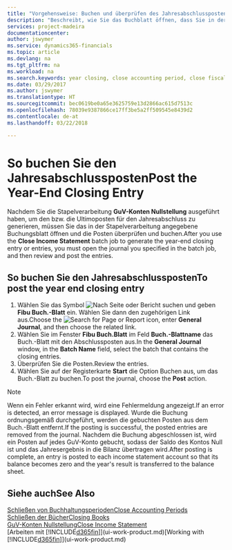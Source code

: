 ```yaml
---
title: "Vorgehensweise: Buchen und überprüfen des Jahresabschlusspostens | Microsoft Docs"
description: "Beschreibt, wie Sie das Buchblatt öffnen, dass Sie in der Stapelverarbeitung \"GuV-Konten Nullstellung\" definier haben und dann den Jahresabschlusseintrag überprüfen und buchen."
services: project-madeira
documentationcenter: 
author: jswymer
ms.service: dynamics365-financials
ms.topic: article
ms.devlang: na
ms.tgt_pltfrm: na
ms.workload: na
ms.search.keywords: year closing, close accounting period, close fiscal year, bank account detailed trial balance
ms.date: 03/29/2017
ms.author: jswymer
ms.translationtype: HT
ms.sourcegitcommit: bec0619be0a65e3625759e13d2866ac615d7513c
ms.openlocfilehash: 78039e9387866ce17ff3be5a2ff509545e8439d2
ms.contentlocale: de-at
ms.lasthandoff: 03/22/2018

---
```

# <a name="post-the-year-end-closing-entry"></a><span data-ttu-id="b7e3d-103">So buchen Sie den Jahresabschlussposten</span><span class="sxs-lookup"><span data-stu-id="b7e3d-103">Post the Year-End Closing Entry</span></span>
<span data-ttu-id="b7e3d-104">Nachdem Sie die Stapelverarbeitung **GuV-Konten Nullstellung** ausgeführt haben, um den bzw. die Ultimoposten für den Jahresabschluss zu generieren, müssen Sie das in der Stapelverarbeitung angegebene Buchungsblatt öffnen und die Posten überprüfen und buchen.</span><span class="sxs-lookup"><span data-stu-id="b7e3d-104">After you use the **Close Income Statement** batch job to generate the year-end closing entry or entries, you must open the journal you specified in the batch job, and then review and post the entries.</span></span>

## <a name="to-post-the-year-end-closing-entry"></a><span data-ttu-id="b7e3d-105">So buchen Sie den Jahresabschlussposten</span><span class="sxs-lookup"><span data-stu-id="b7e3d-105">To post the year end closing entry</span></span>
1. <span data-ttu-id="b7e3d-106">Wählen Sie das Symbol ![Nach Seite oder Bericht suchen](media/ui-search/search_small.png "Nach Seite ober Bericht suchen") und geben **Fibu Buch.-Blatt** ein. Wählen Sie dann den zugehörigen Link aus.</span><span class="sxs-lookup"><span data-stu-id="b7e3d-106">Choose the ![Search for Page or Report](media/ui-search/search_small.png "Search for Page or Report icon") icon, enter **General Journal**, and then choose the related link.</span></span>
2. <span data-ttu-id="b7e3d-107">Wählen Sie im Fenster **Fibu Buch.Blatt** im Feld **Buch.-Blattname** das Buch.-Blatt mit den Abschlussposten aus.</span><span class="sxs-lookup"><span data-stu-id="b7e3d-107">In the **General Journal** window, in the **Batch Name** field, select the batch that contains the closing entries.</span></span>
3. <span data-ttu-id="b7e3d-108">Überprüfen Sie die Posten.</span><span class="sxs-lookup"><span data-stu-id="b7e3d-108">Review the entries.</span></span>
4. <span data-ttu-id="b7e3d-109">Wählen Sie auf der Registerkarte **Start** die Option Buchen aus, um das Buch.-Blatt zu buchen.</span><span class="sxs-lookup"><span data-stu-id="b7e3d-109">To post the journal, choose the **Post** action.</span></span>

> [!NOTE]  
>   <span data-ttu-id="b7e3d-110">Wenn ein Fehler erkannt wird, wird eine Fehlermeldung angezeigt.</span><span class="sxs-lookup"><span data-stu-id="b7e3d-110">If an error is detected, an error message is displayed.</span></span> <span data-ttu-id="b7e3d-111">Wurde die Buchung ordnungsgemäß durchgeführt, werden die gebuchten Posten aus dem Buch.-Blatt entfernt.</span><span class="sxs-lookup"><span data-stu-id="b7e3d-111">If the posting is successful, the posted entries are removed from the journal.</span></span> <span data-ttu-id="b7e3d-112">Nachdem die Buchung abgeschlossen ist, wird ein Posten auf jedes GuV-Konto gebucht, sodass der Saldo des Kontos Null ist und das Jahresergebnis in die Bilanz übertragen wird.</span><span class="sxs-lookup"><span data-stu-id="b7e3d-112">After posting is complete, an entry is posted to each income statement account so that its balance becomes zero and the year's result is transferred to the balance sheet.</span></span>

## <a name="see-also"></a><span data-ttu-id="b7e3d-113">Siehe auch</span><span class="sxs-lookup"><span data-stu-id="b7e3d-113">See Also</span></span>
[<span data-ttu-id="b7e3d-114">Schließen von Buchhaltungsperioden</span><span class="sxs-lookup"><span data-stu-id="b7e3d-114">Close Accounting Periods</span></span>](year-close-account-periods.md)  
[<span data-ttu-id="b7e3d-115">Schließen der Bücher</span><span class="sxs-lookup"><span data-stu-id="b7e3d-115">Closing Books</span></span>](year-close-books.md)  
[<span data-ttu-id="b7e3d-116">GuV-Konten Nullstellung</span><span class="sxs-lookup"><span data-stu-id="b7e3d-116">Close Income Statement</span></span>](year-close-income-statement.md)  
<span data-ttu-id="b7e3d-117">[Arbeiten mit [!INCLUDE[d365fin](includes/d365fin_md.md)]](ui-work-product.md)</span><span class="sxs-lookup"><span data-stu-id="b7e3d-117">[Working with [!INCLUDE[d365fin](includes/d365fin_md.md)]](ui-work-product.md)</span></span>

